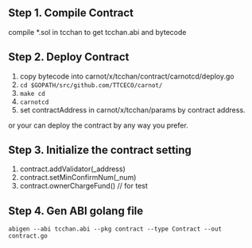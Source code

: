 ## Step 1. Compile Contract

compile *.sol in tcchan to get tcchan.abi and bytecode

## Step 2. Deploy Contract

1. copy bytecode into carnot/x/tcchan/contract/carnotcd/deploy.go
2. ```cd $GOPATH/src/github.com/TTCECO/carnot/```
3. ```make cd```
4. ```carnotcd```
5. set contractAddress in carnot/x/tcchan/params by contract address.

or your can deploy the contract by any way you prefer.

## Step 3. Initialize the contract setting

1. contract.addValidator(_address)
2. contract.setMinConfirmNum(_num)
3. contract.ownerChargeFund()           // for test

## Step 4. Gen ABI golang file

```abigen --abi tcchan.abi --pkg contract --type Contract --out contract.go```

